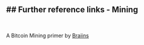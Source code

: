 ## ## Further reference links - Mining
<br>

A Bitcoin Mining primer by [Braiins](https://braiins.com/blog/bitcoin-mining-analogy-beginners-guide?s=09)